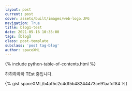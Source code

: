 ```yaml
---
layout: post
current: post
cover: assets/built/images/web-logo.JPG
navigation: True
title: blog1-test
date: 2021-05-16 10:35:00
tags: [blog]
class: post-template
subclass: 'post tag-blog'
author: spaceXML
---
```


{% include python-table-of-contents.html %}

하하하하하 TEst 중입니다.

{% gist spaceXML/b4af5c2c4df5b48244473ce91aafcf84 %}